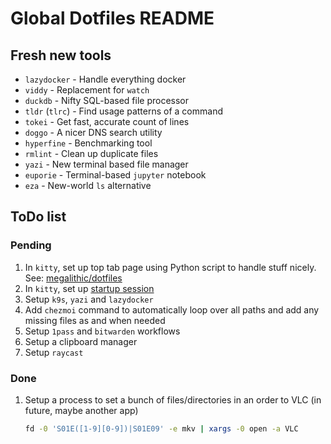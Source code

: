 # Global Dotfiles README

## Fresh new tools

- `lazydocker` - Handle everything docker
- `viddy` - Replacement for `watch`
- `duckdb` - Nifty SQL-based file processor
- `tldr` (`tlrc`) - Find usage patterns of a command
- `tokei` - Get fast, accurate count of lines
- `doggo` - A nicer DNS search utility
- `hyperfine` - Benchmarking tool
- `rmlint` - Clean up duplicate files
- `yazi` - New terminal based file manager
- `euporie` - Terminal-based `jupyter` notebook
- `eza` - New-world `ls` alternative

## ToDo list

### Pending

1. In `kitty`, set up top tab page using Python script to handle stuff nicely.
   See: [megalithic/dotfiles][1]
2. In `kitty`, set up [startup session][2]
3. Setup `k9s`, `yazi` and `lazydocker`
4. Add `chezmoi` command to automatically loop over all paths and add any missing
   files as and when needed
5. Setup `1pass` and `bitwarden` workflows
6. Setup a clipboard manager
7. Setup `raycast`

### Done

1. Setup a process to set a bunch of files/directories in an order to VLC (in
   future, maybe another app)

   ```bash
   fd -0 'S01E([1-9][0-9])|S01E09' -e mkv | xargs -0 open -a VLC
   ```

[1]: https://github.com/megalithic/dotfiles/blob/main/config/kitty/tab_bar.py
[2]: https://sw.kovidgoyal.net/kitty/conf/#opt-kitty.startup_session
